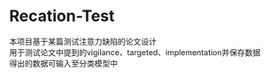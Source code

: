 # Recation-Test
本项目基于某篇测试注意力缺陷的论文设计  
用于测试论文中提到的vigilance、targeted、implementation并保存数据  
得出的数据可输入至分类模型中  
